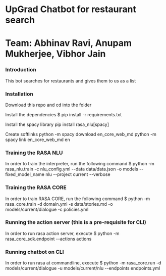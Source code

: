 # UpGrad Chatbot for restaurant search
# Team: Abhinav Ravi, Anupam Mukherjee, Vibhor Jain

### Introduction

This bot searches for restaurants and gives them to us as a list


### Installation

Download this repo and cd into the folder

Install the dependencies
$ pip install -r requirements.txt

Install the spacy library
pip install rasa_nlu[spacy]

Create softlinks
python -m spacy download en_core_web_md
python -m spacy link en_core_web_md en

### Training the RASA  NLU

In order to train the interpreter, run the following command
$ python -m rasa_nlu.train -c nlu_config.yml --data data/data.json -o models --fixed_model_name nlu --project current --verbose

### Training the RASA CORE
In order to train RASA CORE, run the following command
$ python -m rasa_core.train -d domain.yml -s data/stories.md -o models/current/dialogue -c policies.yml

### Running the action server (this is a pre-requisite for CLI)

In order to run rasa action server, execute
$ python -m rasa_core_sdk.endpoint --actions actions

### Running chatbot on CLI
In order to run rasa at commandline, execute
$ python -m rasa_core.run -d models/current/dialogue -u models/current/nlu --endpoints endpoints.yml
